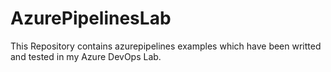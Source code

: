 # AzurePipelinesLab

This Repository contains azurepipelines examples which have been writted and tested in my Azure DevOps Lab.

